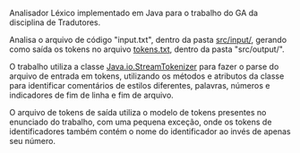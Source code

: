 Analisador Léxico implementado em Java para o trabalho do GA da disciplina de Tradutores.

Analisa o arquivo de código "input.txt", dentro da pasta [src/input/](https://github.com/augustostahlschmidt/analisador_lexico/blob/main/analisadorlexico/src/input/input.txt), gerando como saída os tokens no arquivo [tokens.txt](https://github.com/augustostahlschmidt/analisador_lexico/blob/main/analisadorlexico/src/output/tokens.txt), dentro da pasta "src/output/".

O trabalho utiliza a classe [Java.io.StreamTokenizer](https://docs.oracle.com/javase/7/docs/api/java/io/StreamTokenizer.html) para fazer o parse do arquivo de entrada em tokens, utilizando os métodos e atributos da classe
para identificar comentários de estilos diferentes, palavras, números e indicadores de fim de linha e fim de arquivo.

O arquivo de tokens de saída utiliza o modelo de tokens presentes no enunciado do trabalho, com uma pequena exceção, onde os tokens de identificadores também contém o nome do identificador ao invés de apenas seu número.

